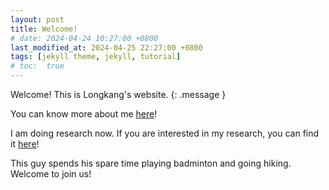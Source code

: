 ```yaml
---
layout: post
title: Welcome!
# date: 2024-04-24 10:27:00 +0800
last_modified_at: 2024-04-25 22:27:00 +0800
tags: [jekyll theme, jekyll, tutorial]
# toc:  true
---
```

Welcome! This is Longkang's website.
{: .message }

You can know more about me [here](https://lk-peng.github.io/about/)!

I am doing research now. If you are interested in my research, you can find it [here](https://lk-peng.github.io/research/)!

This guy spends his spare time playing badminton and going hiking. Welcome to join us!
